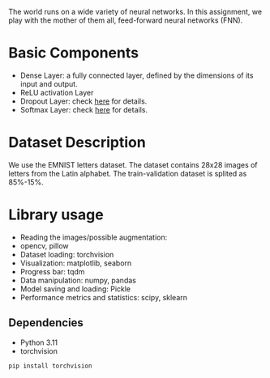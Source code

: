 The world runs on a wide variety of neural networks. In this assignment, we play with the mother of them all, feed-forward neural networks (FNN).

# Basic Components 

* Dense Layer: 	a fully connected layer, defined by the dimensions of its input and output.
* ReLU activation Layer
* Dropout Layer: check [here](https://d2l.ai/chapter_multilayer-perceptrons/dropout.html) for details.
* Softmax Layer: check [here](https://d2l.ai/chapter_linear-classification/softmax-regression.html) for details.


# Dataset Description 

We use the EMNIST letters dataset. The dataset contains 28x28 images of letters from the Latin alphabet. The train-validation dataset is splited as 85%-15%.

# Library usage

* Reading the images/possible augmentation: 
* opencv, pillow
* Dataset loading: torchvision
* Visualization: matplotlib, seaborn
* Progress bar: tqdm
* Data manipulation: numpy, pandas
* Model saving and loading: Pickle
* Performance metrics and statistics: scipy, sklearn


## Dependencies
* Python 3.11
* torchvision 
```bash
pip install torchvision
```
